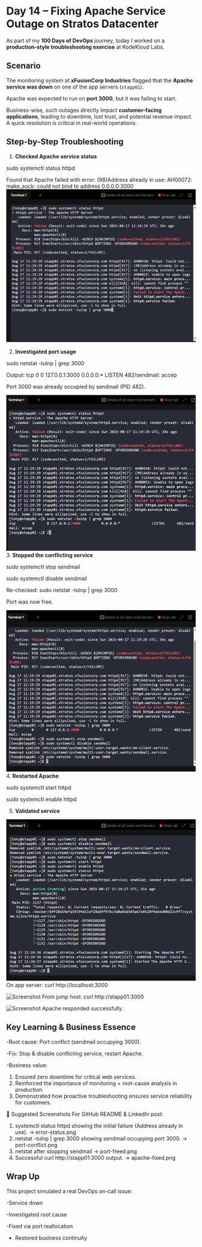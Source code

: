 # Day 14 – Fixing Apache Service Outage on Stratos Datacenter

As part of my **100 Days of DevOps** journey, today I worked on a **production-style troubleshooting exercise** at KodeKloud Labs.

## Scenario
The monitoring system at **xFusionCorp Industries** flagged that the **Apache service was down** on one of the app servers (`stapp01`).  

Apache was expected to run on **port 3000**, but it was failing to start.

Business-wise, such outages directly impact **customer-facing applications**, leading to downtime, lost trust, and potential revenue impact. A quick resolution is critical in real-world operations.

## Step-by-Step Troubleshooting

1. **Checked Apache service status**

sudo systemctl status httpd

Found that Apache failed with error:
(98)Address already in use: AH00072: make_sock: could not bind to address 0.0.0.0:3000
![Screenshot](screenshots/failed-start.png)

2.	**Investigated port usage**

sudo netstat -tulnp | grep 3000

Output:
tcp   0   0 127.0.0.1:3000   0.0.0.0:*   LISTEN   482/sendmail: accep

Port 3000 was already occupied by sendmail (PID 482).

![Screenshot](screenshots/port-conflict.png)
3.	**Stopped the conflicting service**

sudo systemctl stop sendmail

sudo systemctl disable sendmail

Re-checked: sudo netstat -tulnp | grep 3000

Port was now free.

![Screenshot](screenshots/port-freed.png)
4.	**Restarted Apache**

sudo systemctl start httpd

sudo systemctl enable httpd

5.	**Validated service**

![Screenshot](screenshots/httpd-active.png)
On app server: curl http://localhost:3000

![Screenshot](screenshots/fixed-curl-sucess-appserver.png)
From jump host: curl http://stapp01:3000

![Screenshot](screenshots/fixed-curl-success-jumphost.png)
Apache responded successfully.

## Key Learning & Business Essence
-Root cause: Port conflict (sendmail occupying 3000).

-Fix: Stop & disable conflicting service, restart Apache.

-Business value:

1. Ensured zero downtime for critical web services.
2. Reinforced the importance of monitoring + root-cause analysis in production.
3. Demonstrated how proactive troubleshooting ensures service reliability for customers.

📸 Suggested Screenshots
For GitHub README & LinkedIn post:
1.	systemctl status httpd showing the initial failure (Address already in use). → error-status.png
2.	netstat -tulnp | grep 3000 showing sendmail occupying port 3000. → port-conflict.png
3.	netstat after stopping sendmail → port-freed.png
4.	Successful curl http://stapp01:3000 output. → apache-fixed.png

## Wrap Up
This project simulated a real DevOps on-call issue:

-Service down

-Investigated root cause

-Fixed via port reallocation

- Restored business continuity
